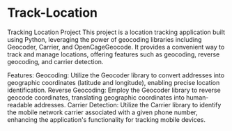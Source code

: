 # Track-Location
Tracking Location Project
This project is a location tracking application built using Python, leveraging the power of geocoding libraries including Geocoder, Carrier, and OpenCageGeocode. It provides a convenient way to track and manage locations, offering features such as geocoding, reverse geocoding, and carrier detection.

Features:
Geocoding: Utilize the Geocoder library to convert addresses into geographic coordinates (latitude and longitude), enabling precise location identification.
Reverse Geocoding: Employ the Geocoder library to reverse geocode coordinates, translating geographic coordinates into human-readable addresses.
Carrier Detection: Utilize the Carrier library to identify the mobile network carrier associated with a given phone number, enhancing the application's functionality for tracking mobile devices.
